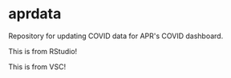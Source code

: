 # aprdata
Repository for updating COVID data for APR's COVID dashboard.

This is from RStudio!

This is from VSC!
